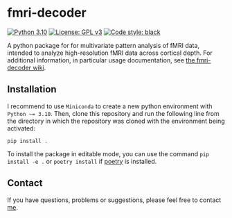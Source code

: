 # fmri-decoder

[![Python 3.10](https://img.shields.io/badge/python-3.10-blue.svg)](https://www.python.org/downloads/release/python-3100/)
[![License: GPL v3](https://img.shields.io/badge/license-GPLv3-orange.svg)](https://www.gnu.org/licenses/gpl-3.0)
[![Code style: black](https://img.shields.io/badge/code%20style-black-000000.svg)](https://github.com/psf/black)

A python package for for multivariate pattern analysis of fMRI data, intended to analyze high-resolution fMRI data across cortical depth. For additional information, in particular usage documentation, see [the fmri-decoder wiki](https://github.com/haenelt/fmri-decoder/wiki).

Installation
---
I recommend to use `Miniconda` to create a new python environment with `Python ~= 3.10`. Then, clone this repository and run the following line from the directory in which the repository was cloned with the environment being activated:

```
pip install .
```

To install the package in editable mode, you can use the command `pip install -e .` or `poetry install` if [poetry](https://python-poetry.org/) is installed.

Contact
---
If you have questions, problems or suggestions, please feel free to contact [me](mailto:daniel.haenelt@gmail.com).